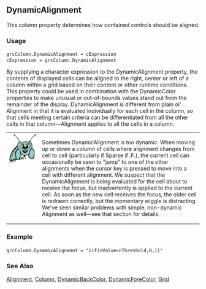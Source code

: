 ## DynamicAlignment

This column property determines how contained controls should be aligned.

### Usage

```foxpro
grcColumn.DynamicAlignment = cExpression
cExpression = grcColumn.DynamicAlignment
```

By supplying a character expression to the DynamicAlignment property, the contents of displayed cells can be aligned to the right, center or left of a column within a grid based on their content or other runtime conditions. This property could be used in combination with the DynamicColor properties to make unusual or out-of-bounds values stand out from the remainder of the display. DynamicAlignment is different from plain ol' Alignment in that it is evaluated individually for each cell in the column, so that cells meeting certain criteria can be differentiated from all the other cells in that column&mdash;Alignment applies to all the cells in a column.

<table>
<tr>
  <td width="17%" valign="top">
<img width="95" height="78" src="bug.gif">
  </td>
  <td width="83%">
  <p>Sometimes DynamicAlignment is too dynamic. When moving up or down a column of cells where alignment changes from cell to cell (particularly if Sparse if .F.), the current cell can occasionally be seen to &quot;jump&quot; to one of the other alignments when the cursor key is pressed to move into a cell with different alignment. We suspect that the DynamicAlignment is being evaluated for the cell about to receive the focus, but inadvertently is applied to the current cell. As soon as the new cell receives the focus, the older cell is redrawn correctly, but the momentary wiggle is distracting. We've seen similar problems with simple, non-dynamic Alignment as well&mdash;see that section for details.</p>
  </td>
 </tr>
</table>

### Example

```foxpro
grcColumn.DynamicAlignment = "iif(nValue<nThreshold,0,1)"
```
### See Also

[Alignment](s4g442.md), [Column](s4g488.md), [DynamicBackColor](s4g358.md), [DynamicForeColor](s4g358.md), [Grid](s4g488.md)